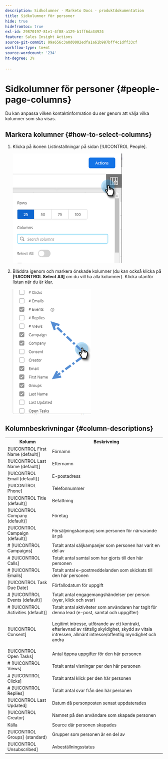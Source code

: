 ```yaml
---
description: Sidkolumner - Marketo Docs - produktdokumentation
title: Sidkolumner för personer
hide: true
hidefromtoc: true
exl-id: 29870197-81e1-4f88-a129-b1ff6da34924
feature: Sales Insight Actions
source-git-commit: 09a656c3a0d0002edfa1a61b987bff4c1dff33cf
workflow-type: tm+mt
source-wordcount: '234'
ht-degree: 3%

---
```


# Sidkolumner för personer {#people-page-columns}

Du kan anpassa vilken kontaktinformation du ser genom att välja vilka kolumner som ska visas.

## Markera kolumner {#how-to-select-columns}

1. Klicka på ikonen Listinställningar på sidan [!UICONTROL People].

   ![](assets/people-page-columns-1.png)

1. Bläddra igenom och markera önskade kolumner (du kan också klicka på **[!UICONTROL Select All]** om du vill ha alla kolumner). Klicka utanför listan när du är klar.

   ![](assets/people-page-columns-2.png)

## Kolumnbeskrivningar {#column-descriptions}

<table>
 <colgroup>
  <col>
  <col>
 </colgroup>
 <tbody>
  <tr>
   <th>Kolumn</th>
   <th>Beskrivning</th>
  </tr>
  <tr>
   <td>[!UICONTROL First Name (default)]</td>
   <td>Förnamn</td>
  </tr>
  <tr>
   <td>[!UICONTROL Last Name (default)]</td>
   <td>Efternamn</td>
  </tr>
  <tr>
   <td colspan="1">[!UICONTROL Email (default)]</td>
   <td colspan="1">E-postadress</td>
  </tr>
  <tr>
   <td colspan="1">[!UICONTROL Phone]</td>
   <td colspan="1">Telefonnummer</td>
  </tr>
  <tr>
   <td colspan="1">[!UICONTROL Title (default)]</td>
   <td colspan="1">Befattning</td>
  </tr>
  <tr>
   <td>[!UICONTROL Company (default)]</td>
   <td>Företag</td>
  </tr>
  <tr>
   <td>[!UICONTROL Campaign (default)]</td>
   <td>Försäljningskampanj som personen för närvarande är på</td>
  </tr>
  <tr>
   <td># [!UICONTROL Campaigns]</td>
   <td>Totalt antal säljkampanjer som personen har varit en del av</td>
  </tr>
  <tr>
   <td># [!UICONTROL Calls]</td>
   <td>Totalt antal samtal som har gjorts till den här personen</td>
  </tr>
  <tr>
   <td># [!UICONTROL Emails]</td>
   <td>Totalt antal e-postmeddelanden som skickats till den här personen</td>
  </tr>
  <tr>
   <td>[!UICONTROL Task Due Date]</td>
   <td>Förfallodatum för uppgift</td>
  </tr>
  <tr>
   <td># [!UICONTROL Events (default)]</td>
   <td>Totalt antal engagemangshändelser per person (vyer, klick och svar)</td>
  </tr>
  <tr>
   <td># [!UICONTROL Activities (default)]</td>
   <td>Totalt antal aktiviteter som användaren har tagit för denna lead (e-post, samtal och uppgifter)</td>
  </tr>
  <tr>
   <td>[!UICONTROL Consent]</td>
   <td><p>Legitimt intresse, utförande av ett kontrakt, efterlevnad av rättslig skyldighet, skydd av vitala intressen, allmänt intresse/offentlig myndighet och andra</p></td>
  </tr>
  <tr>
   <td>[!UICONTROL Open Tasks]</td>
   <td>Antal öppna uppgifter för den här personen</td>
  </tr>
  <tr>
   <td># [!UICONTROL Views]</td>
   <td>Totalt antal visningar per den här personen</td>
  </tr>
  <tr>
   <td># [!UICONTROL Clicks]</td>
   <td>Totalt antal klick per den här personen</td>
  </tr>
  <tr>
   <td># [!UICONTROL Replies]</td>
   <td>Totalt antal svar från den här personen</td>
  </tr>
  <tr>
   <td>[!UICONTROL Last Updated]</td>
   <td>Datum då personposten senast uppdaterades</td>
  </tr>
  <tr>
   <td>[!UICONTROL Creator]</td>
   <td>Namnet på den användare som skapade personen</td>
  </tr>
  <tr>
   <td>Källa</td>
   <td>Source där personen skapades</td>
  </tr>
  <tr>
   <td>[!UICONTROL Groups] (standard)</td>
   <td>Grupper som personen är en del av</td>
  </tr>
  <tr>
   <td colspan="1">[!UICONTROL Unsubscribed]</td>
   <td colspan="1">Avbeställningsstatus</td>
  </tr>
 </tbody>
</table>
